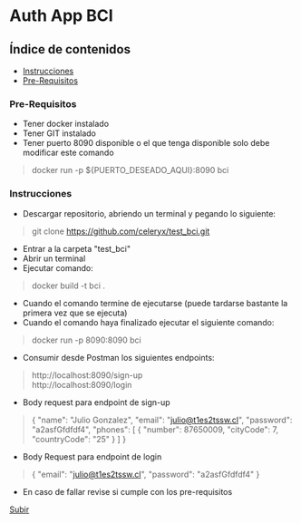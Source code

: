 <a name="top"></a>
# Auth App BCI

## Índice de contenidos
* [Instrucciones](#item1)
* [Pre-Requisitos](#item2)

<a name="item2"></a>
### Pre-Requisitos

* Tener docker instalado
* Tener GIT instalado
* Tener puerto 8090 disponible o el que tenga disponible solo debe modificar este comando
> docker run -p ${PUERTO_DESEADO_AQUI}:8090 bci


<a name="item1"></a>
### Instrucciones

* Descargar repositorio, abriendo un terminal y pegando lo siguiente:
> git clone https://github.com/celeryx/test_bci.git
* Entrar a la carpeta "test_bci"
* Abrir un terminal
* Ejecutar comando:
>  docker build -t bci .
* Cuando el comando termine de ejecutarse (puede tardarse bastante la primera vez que se ejecuta)
* Cuando el comando haya finalizado ejecutar el siguiente comando:
> docker run -p 8090:8090 bci
* Consumir desde Postman los siguientes endpoints:
> http://localhost:8090/sign-up  
> http://localhost:8090/login
* Body request para endpoint de sign-up
> {
"name": "Julio Gonzalez",
"email": "julio@t1es2tssw.cl",
"password": "a2asfGfdfdf4",
"phones": [
{
"number": 87650009,
"cityCode": 7,
"countryCode": "25"
}
]
}
* Body Request para endpoint de login
> {
"email": "julio@t1es2tssw.cl",
"password": "a2asfGfdfdf4"
}
* En caso de fallar revise si cumple con los pre-requisitos

[Subir](#top)
